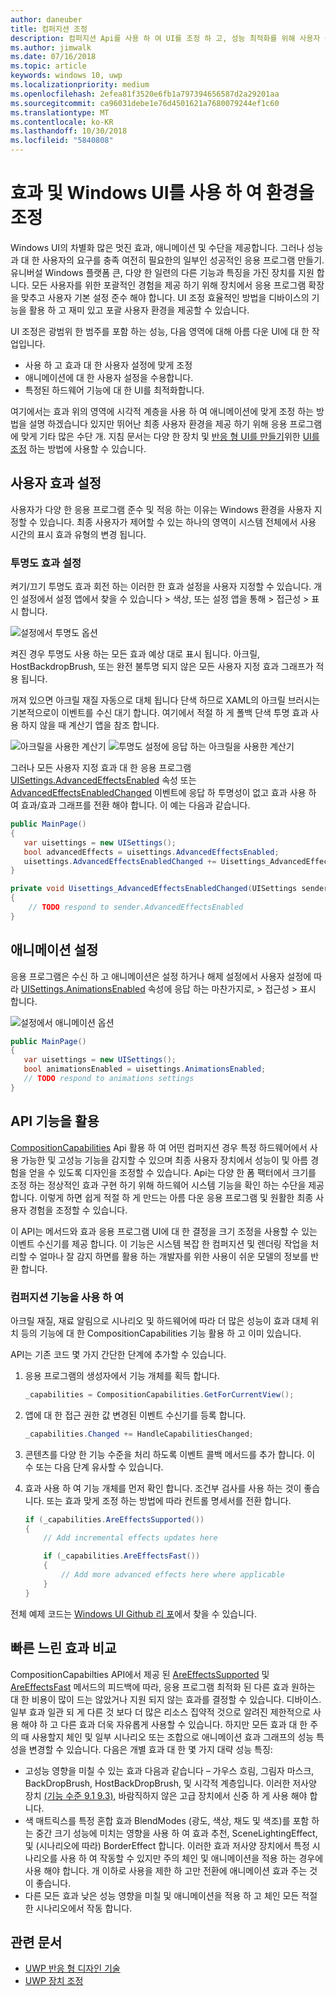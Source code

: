 ```yaml
---
author: daneuber
title: 컴퍼지션 조정
description: 컴퍼지션 Api를 사용 하 여 UI를 조정 하 고, 성능 최적화를 위해 사용자 설정 및 디바이스 특성을 수용 합니다.
ms.author: jimwalk
ms.date: 07/16/2018
ms.topic: article
keywords: windows 10, uwp
ms.localizationpriority: medium
ms.openlocfilehash: 2efea81f3520e6fb1a797394656587d2a29201aa
ms.sourcegitcommit: ca96031debe1e76d4501621a7680079244ef1c60
ms.translationtype: MT
ms.contentlocale: ko-KR
ms.lasthandoff: 10/30/2018
ms.locfileid: "5840808"
---
```

# <a name="tailoring-effects--experiences-using-windows-ui"></a>효과 및 Windows UI를 사용 하 여 환경을 조정

Windows UI의 차별화 많은 멋진 효과, 애니메이션 및 수단을 제공합니다. 그러나 성능과 대 한 사용자의 요구를 충족 여전히 필요한의 일부인 성공적인 응용 프로그램 만들기. 유니버설 Windows 플랫폼 큰, 다양 한 일련의 다른 기능과 특징을 가진 장치를 지원 합니다. 모든 사용자를 위한 포괄적인 경험을 제공 하기 위해 장치에서 응용 프로그램 확장을 맞추고 사용자 기본 설정 준수 해야 합니다. UI 조정 효율적인 방법을 디바이스의 기능을 활용 하 고 재미 있고 포괄 사용자 환경을 제공할 수 있습니다.

UI 조정은 광범위 한 범주를 포함 하는 성능, 다음 영역에 대해 아름 다운 UI에 대 한 작업입니다.

- 사용 하 고 효과 대 한 사용자 설정에 맞게 조정
- 애니메이션에 대 한 사용자 설정을 수용합니다.
- 특정된 하드웨어 기능에 대 한 UI를 최적화합니다.

여기에서는 효과 위의 영역에 시각적 계층을 사용 하 여 애니메이션에 맞게 조정 하는 방법을 설명 하겠습니다 있지만 뛰어난 최종 사용자 환경을 제공 하기 위해 응용 프로그램에 맞게 기타 많은 수단 개. 지침 문서는 다양 한 장치 및 [반응 형 UI를 만들기](/design/layout/responsive-design.md)위한 [UI를 조정](/design/layout/screen-sizes-and-breakpoints-for-responsive-design.md) 하는 방법에 사용할 수 있습니다.

## <a name="user-effects-settings"></a>사용자 효과 설정

사용자가 다양 한 응용 프로그램 준수 및 적응 하는 이유는 Windows 환경을 사용자 지정할 수 있습니다. 최종 사용자가 제어할 수 있는 하나의 영역이 시스템 전체에서 사용 시간의 표시 효과 유형의 변경 됩니다.

### <a name="transparency-effects-settings"></a>투명도 효과 설정

켜기/끄기 투명도 효과 회전 하는 이러한 한 효과 설정을 사용자 지정할 수 있습니다. 개인 설정에서 설정 앱에서 찾을 수 있습니다 > 색상, 또는 설정 앱을 통해 > 접근성 > 표시 합니다.

![설정에서 투명도 옵션](images/tailoring-transparency-setting.png)

켜진 경우 투명도 사용 하는 모든 효과 예상 대로 표시 됩니다. 아크릴, HostBackdropBrush, 또는 완전 불투명 되지 않은 모든 사용자 지정 효과 그래프가 적용 됩니다.

꺼져 있으면 아크릴 재질 자동으로 대체 됩니다 단색 하므로 XAML의 아크릴 브러시는 기본적으로이 이벤트를 수신 대기 합니다. 여기에서 적절 하 게 폴백 단색 투명 효과 사용 하지 않을 때 계산기 앱을 참조 합니다.

![아크릴을 사용한 계산기](images/tailoring-acrylic.png)
![투명도 설정에 응답 하는 아크릴을 사용한 계산기](images/tailoring-acrylic-fallback.png)

그러나 모든 사용자 지정 효과 대 한 응용 프로그램 [UISettings.AdvancedEffectsEnabled](https://docs.microsoft.com/uwp/api/windows.ui.viewmanagement.uisettings.advancedeffectsenabledchanged) 속성 또는 [AdvancedEffectsEnabledChanged](https://docs.microsoft.com/uwp/api/windows.ui.viewmanagement.uisettings.advancedeffectsenabledchanged) 이벤트에 응답 하 투명성이 없고 효과 사용 하 여 효과/효과 그래프를 전환 해야 합니다. 이 예는 다음과 같습니다.

```cs
public MainPage()
{
   var uisettings = new UISettings();
   bool advancedEffects = uisettings.AdvancedEffectsEnabled;
   uisettings.AdvancedEffectsEnabledChanged += Uisettings_AdvancedEffectsEnabledChanged;
}

private void Uisettings_AdvancedEffectsEnabledChanged(UISettings sender, object args)
{
    // TODO respond to sender.AdvancedEffectsEnabled
}
```

## <a name="animations-settings"></a>애니메이션 설정

응용 프로그램은 수신 하 고 애니메이션은 설정 하거나 해제 설정에서 사용자 설정에 따라 [UISettings.AnimationsEnabled](https://docs.microsoft.com/uwp/api/windows.ui.viewmanagement.uisettings.animationsenabled) 속성에 응답 하는 마찬가지로, > 접근성 > 표시 합니다.

![설정에서 애니메이션 옵션](images/tailoring-animations-setting.png)

```cs
public MainPage()
{
   var uisettings = new UISettings();
   bool animationsEnabled = uisettings.AnimationsEnabled;
   // TODO respond to animations settings
}

```

## <a name="leveraging-the-capabilities-api"></a>API 기능을 활용

[CompositionCapabilities](/uwp/api/windows.ui.composition.compositioncapabilities) Api 활용 하 여 어떤 컴퍼지션 경우 특정 하드웨어에서 사용 가능한 및 고성능 기능을 감지할 수 있으며 최종 사용자 장치에서 성능이 및 아름 경험을 얻을 수 있도록 디자인을 조정할 수 있습니다. Api는 다양 한 폼 팩터에서 크기를 조정 하는 정상적인 효과 구현 하기 위해 하드웨어 시스템 기능을 확인 하는 수단을 제공 합니다. 이렇게 하면 쉽게 적절 하 게 만드는 아름 다운 응용 프로그램 및 원활한 최종 사용자 경험을 조정할 수 있습니다.

이 API는 메서드와 효과 응용 프로그램 UI에 대 한 결정을 크기 조정을 사용할 수 있는 이벤트 수신기를 제공 합니다. 이 기능은 시스템 복잡 한 컴퍼지션 및 렌더링 작업을 처리할 수 얼마나 잘 감지 하면를 활용 하는 개발자를 위한 사용이 쉬운 모델의 정보를 반환 합니다.

### <a name="using-composition-capabilities"></a>컴퍼지션 기능을 사용 하 여

아크릴 재질, 재료 알림으로 시나리오 및 하드웨어에 따라 더 많은 성능이 효과 대체 위치 등의 기능에 대 한 CompositionCapabilities 기능 활용 하 고 이미 있습니다.

API는 기존 코드 몇 가지 간단한 단계에 추가할 수 있습니다.

1. 응용 프로그램의 생성자에서 기능 개체를 획득 합니다.

    ```cs
    _capabilities = CompositionCapabilities.GetForCurrentView();
    ```

1. 앱에 대 한 접근 권한 값 변경된 이벤트 수신기를 등록 합니다.

    ```cs
    _capabilities.Changed += HandleCapabilitiesChanged;
    ```

1. 콘텐츠를 다양 한 기능 수준을 처리 하도록 이벤트 콜백 메서드를 추가 합니다. 이 수 또는 다음 단계 유사할 수 있습니다.
1. 효과 사용 하 여 기능 개체를 먼저 확인 합니다. 조건부 검사를 사용 하는 것이 좋습니다. 또는 효과 맞게 조정 하는 방법에 따라 컨트롤 명세서를 전환 합니다.

    ```cs
    if (_capabilities.AreEffectsSupported())
    {
        // Add incremental effects updates here

        if (_capabilities.AreEffectsFast())
        {
            // Add more advanced effects here where applicable
        }
    }
    ```

전체 예제 코드는 [Windows UI Github 리 포](https://github.com/Microsoft/WindowsUIDevLabs/tree/master/SampleGallery/Samples/SDK%2015063/CompCapabilities)에서 찾을 수 있습니다.

## <a name="fast-vs-slow-effects"></a>빠른 느린 효과 비교

CompositionCapabilties API에서 제공 된 [AreEffectsSupported](/uwp/api/windows.ui.composition.compositioncapabilities.areeffectssupported) 및 [AreEffectsFast](/uwp/api/windows.ui.composition.compositioncapabilities.areeffectsfast) 메서드의 피드백에 따라, 응용 프로그램 최적화 된 다른 효과 원하는 대 한 비용이 많이 드는 않았거나 지원 되지 않는 효과를 결정할 수 있습니다. 디바이스. 일부 효과 일관 되 게 다른 것 보다 더 많은 리소스 집약적 것으로 알려진 제한적으로 사용 해야 하 고 다른 효과 더욱 자유롭게 사용할 수 있습니다. 하지만 모든 효과 대 한 주의 때 사용할지 체인 및 일부 시나리오 또는 조합으로 애니메이션 효과 그래프의 성능 특성을 변경할 수 있습니다. 다음은 개별 효과 대 한 몇 가지 대략 성능 특징:

- 고성능 영향을 미칠 수 있는 효과 다음과 같습니다 – 가우스 흐림, 그림자 마스크, BackDropBrush, HostBackDropBrush, 및 시각적 계층입니다. 이러한 저사양 장치 [(기능 수준 9.1 9.3)](https://msdn.microsoft.com/library/windows/desktop/ff476876(v=vs.85).aspx), 바람직하지 않은 고급 장치에서 신중 하 게 사용 해야 합니다.
- 색 매트릭스를 특정 혼합 효과 BlendModes (광도, 색상, 채도 및 색조)를 포함 하는 중간 크기 성능에 미치는 영향을 사용 하 여 효과 추천, SceneLightingEffect, 및 (시나리오에 따라) BorderEffect 합니다. 이러한 효과 저사양 장치에서 특정 시나리오를 사용 하 여 작동할 수 있지만 주의 체인 및 애니메이션을 적용 하는 경우에 사용 해야 합니다. 개 이하로 사용을 제한 하 고만 전환에 애니메이션 효과 주는 것이 좋습니다.
- 다른 모든 효과 낮은 성능 영향을 미칠 및 애니메이션을 적용 하 고 체인 모든 적절 한 시나리오에서 작동 합니다.

## <a name="related-articles"></a>관련 문서

- [UWP 반응 형 디자인 기술](https://docs.microsoft.com/windows/uwp/design/layout/responsive-design)
- [UWP 장치 조정](https://docs.microsoft.com/windows/uwp/design/layout/screen-sizes-and-breakpoints-for-responsive-design)
